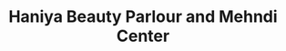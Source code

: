 ---
title: "Haniya Beauty Parlour and Mehndi Center"
url: /karachi/haniya-beauty-parlour-and-mehndi-center/
shop: beauty
---